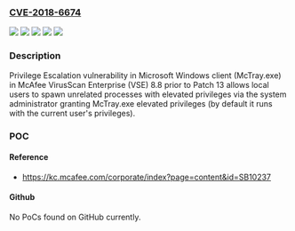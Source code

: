 ### [CVE-2018-6674](https://cve.mitre.org/cgi-bin/cvename.cgi?name=CVE-2018-6674)
![](https://img.shields.io/static/v1?label=Product&message=%20VirusScan%20Enterprise%20(VSE)&color=blue)
![](https://img.shields.io/static/v1?label=Version&message=8.8%3C%208.8%20Patch%2013%20&color=brighgreen)
![](https://img.shields.io/static/v1?label=Vulnerability&message=Data%20Leakage%20via%20Privilege%20Escalation%20(CWE-269)&color=brighgreen)
![](https://img.shields.io/static/v1?label=Vulnerability&message=Permissions%2C%20Privileges%2C%20and%20Access%20Control%20(CWE-264)&color=brighgreen)
![](https://img.shields.io/static/v1?label=Vulnerability&message=Privilege%20Escalation%20(CWE-274)&color=brighgreen)

### Description

Privilege Escalation vulnerability in Microsoft Windows client (McTray.exe) in McAfee VirusScan Enterprise (VSE) 8.8 prior to Patch 13 allows local users to spawn unrelated processes with elevated privileges via the system administrator granting McTray.exe elevated privileges (by default it runs with the current user's privileges).

### POC

#### Reference
- https://kc.mcafee.com/corporate/index?page=content&id=SB10237

#### Github
No PoCs found on GitHub currently.

